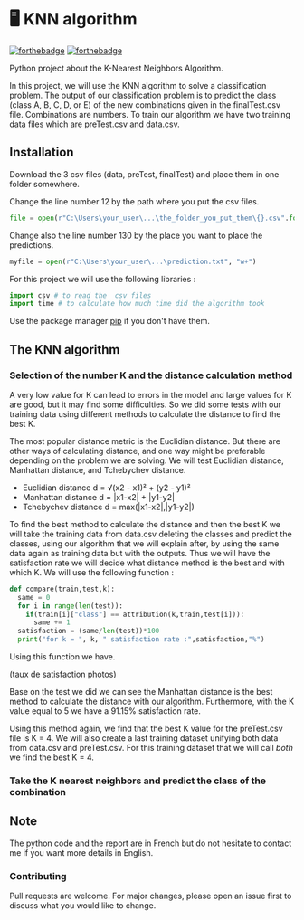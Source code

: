 # 🖥️ KNN algorithm

[![forthebadge](http://forthebadge.com/images/badges/built-with-love.svg)](http://forthebadge.com) [![forthebadge](https://forthebadge.com/images/badges/made-with-python.svg)](http://forthebadge.com)

Python project about the K-Nearest Neighbors Algorithm.

In this project, we will use the KNN algorithm to solve a classification problem. The output of our classification problem is to predict the class (class A, B, C, D, or E) of the new combinations given in the finalTest.csv file. Combinations are numbers. To train our algorithm we have two training data files which are preTest.csv and data.csv.

## Installation

Download the 3 csv files (data, preTest, finalTest) and place them in one folder somewhere.

Change the line number 12 by the path where you put the csv files.
```python
file = open(r"C:\Users\your_user\...\the_folder_you_put_them\{}.csv".format(nomdufichier),"r")
```
Change also the line number 130 by the place you want to place the predictions.
```python
myfile = open(r"C:\Users\your_user\...\prediction.txt", "w+")
```
For this project we will use the following libraries :
```python
import csv # to read the  csv files
import time # to calculate how much time did the algorithm took
```
Use the package manager [pip](https://pip.pypa.io/en/stable/) if you don't have them.

## The KNN algorithm

### Selection of the number K and the distance calculation method

A very low value for K can lead to errors in the model and large values for K are good, but it may find some difficulties. So we did some tests with our training data using different methods to calculate the distance to find the best K.

The most popular distance metric is the Euclidian distance. But there are other ways of calculating distance, and one way might be preferable depending on the problem we are solving. We will test Euclidian distance, Manhattan distance, and Tchebychev distance. 

* Euclidian distance d = √(x2 - x1)² + (y2 - y1)²
* Manhattan distance d = |x1-x2| + |y1-y2|
* Tchebychev distance d = max(|x1-x2|,|y1-y2|)

To find the best method to calculate the distance and then the best K we will take the training data from data.csv deleting the classes and predict the classes, using our algorithm that we will explain after, by using the same data again as training data but with the outputs. Thus we will have the satisfaction rate we will decide what distance method is the best and with which K. We will use the following function :

```python
def compare(train,test,k):
  same = 0
  for i in range(len(test)):
    if(train[i]["class"] == attribution(k,train,test[i])):
      same += 1
  satisfaction = (same/len(test))*100
  print("for k = ", k, " satisfaction rate :",satisfaction,"%") 
```

Using this function we have.

(taux de satisfaction photos)

Base on the test we did we can see the Manhattan distance is the best method to calculate the distance with our algorithm. Furthermore, with the K value equal to 5 we have a 91.15% satisfaction rate.

Using this method again, we find that the best K value for the preTest.csv file is K = 4. We will also create a last training dataset unifying both data from data.csv and preTest.csv. For this training dataset that we will call _both_ we find the best K = 4.

### Take the K nearest neighbors and predict the class of the combination



## Note

The python code and the report are in French but do not hesitate to contact me if you want more details in English.

### Contributing
Pull requests are welcome. For major changes, please open an issue first to discuss what you would like to change.
